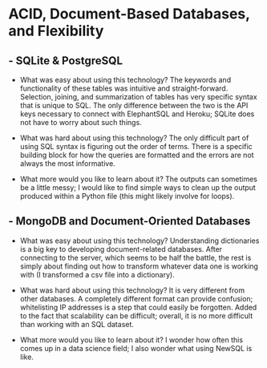 # ACID, Document-Based Databases, and Flexibility


## - SQLite & PostgreSQL
- What was easy about using this technology?
The keywords and functionality of these tables was intuitive and straight-forward. Selection, joining, and summarization of tables has very specific syntax that is unique to SQL. The only difference between the two is the API keys necessary to connect with ElephantSQL and Heroku; SQLite does not have to worry about such things.

- What was hard about using this technology?
The only difficult part of using SQL syntax is figuring out the order of terms. There is a specific building block for how the queries are formatted and the errors are not always the most informative.

- What more would you like to learn about it?
The outputs can sometimes be a little messy; I would like to find simple ways to clean up the output produced within a Python file (this might likely involve for loops).


## - MongoDB and Document-Oriented Databases
- What was easy about using this technology?
Understanding dictionaries is a big key to developing document-related databases. After connecting to the server, which seems to be half the battle, the rest is simply about finding out how to transform whatever data one is working with (I transformed a csv file into a dictionary).

- What was hard about using this technology?
It is very different from other databases. A completely different format can provide confusion; whitelisting IP addresses is a step that could easily be forgotten. Added to the fact that scalability can be difficult; overall, it is no more difficult than working with an SQL dataset.

- What more would you like to learn about it?
I wonder how often this comes up in a data science field; I also wonder what using NewSQL is like.